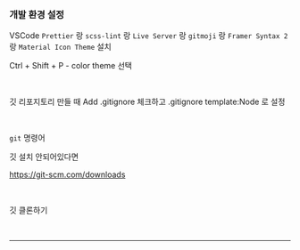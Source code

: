 <br />

### 개발 환경 설정

VSCode `Prettier` 랑 `scss-lint` 랑 `Live Server` 랑 `gitmoji` 랑 `Framer Syntax 2` 랑 `Material Icon Theme` 설치

Ctrl + Shift + P - color theme 선택

<br />

깃 리포지토리 만들 때 Add .gitignore 체크하고 .gitignore template:Node 로 설정

<br />

`git` 명령어

깃 설치 안되어있다면

https://git-scm.com/downloads

<br />

깃 클론하기

<br />

---

